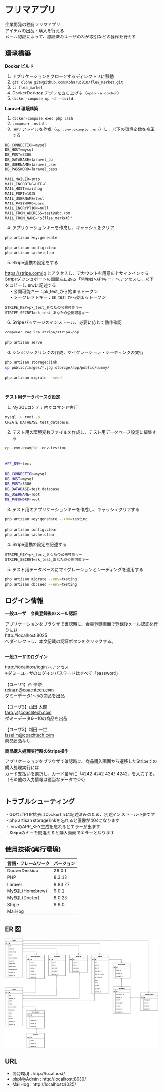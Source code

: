 # フリマアプリ

企業開発の独自フリマアプリ  
アイテムの出品・購入を行える  
メール認証によって、認証済みユーザのみが取引などの操作を行える

## 環境構築

**Docker ビルド**

1. アプリケーションをクローンするディレクトリに移動
2. `git clone git@github.com:Koharu5810/flea_market.git`
3. `cd flea_market`
4. DockerDesktop アプリを立ち上げる（`open -a docker`）
5. `docker-compose up -d --build`

**Laravel 環境構築**

1. `docker-compose exec php bash`
2. `composer install`
3. .env ファイルを作成（`cp .env.example .env`）し、以下の環境変数を修正する

```text
DB_CONNECTION=mysql
DB_HOST=mysql
DB_PORT=3306
DB_DATABASE=laravel_db
DB_USERNAME=laravel_user
DB_PASSWORD=laravel_pass

MAIL_MAILER=smtp
MAIL_ENCODING=UTF-8
MAIL_HOST=mailhog
MAIL_PORT=1025
MAIL_USERNAME=test
MAIL_PASSWORD=pass
MAIL_ENCRYPTION=null
MAIL_FROM_ADDRESS=test@abc.com
MAIL_FROM_NAME="${flea_market}"
```

4. アプリケーションキーを作成し、キャッシュをクリア

```bash
php artisan key:generate

php artisan config:clear
php artisan cache:clear
```

5. Stripe連携の設定をする

https://stripe.com/jp にアクセスし、アカウントを用意の上サインインする  
Stripeダッシュボードの画面左にある「開発者>APIキー」へアクセスし、以下をコピーし.envに記述する  
　・公開可能キー：pk_test_から始まるトークン  
　・シークレットキー：sk_test_から始まるトークン  

```text
STRIPE_KEY=pk_test_あなたの公開可能キー
STRIPE_SECRET=sk_test_あなたの公開可能キー
```

6. Stripeパッケージのインストール、必要に応じて動作確認

``` bash
composer require stripe/stripe-php

php artisan serve
```

6. シンボリックリンクの作成、マイグレーション・シーディングの実行

```bash
php artisan storage:link
cp public/images/*.jpg storage/app/public/dummy/

php artisan migrate --seed
```
<br>

**テスト用データベースの設定**

1. MySQLコンテナ内でコマンド実行

``` bash
mysql -u root -p
CREATE DATABASE test_database;
```

2. テスト用の環境変数ファイルを作成し、テスト用データベース設定に編集する

``` bash
cp .env.example .env.testing


APP_ENV=test

DB_CONNECTION=mysql
DB_HOST=mysql
DB_PORT=3306
DB_DATABASE=test_database
DB_USERNAME=root
DB_PASSWORD=root
```

3. テスト用のアプリケーションキーを作成し、キャッシュクリアする

``` bash
php artisan key:generate --env=testing

php artisan config:clear
php artisan cache:clear
```

4. Stripe連携の設定を記述する

```text
STRIPE_KEY=pk_test_あなたの公開可能キー
STRIPE_SECRET=sk_test_あなたの公開可能キー
```

5. テスト用データベースにマイグレーションとシーディングを適用する

``` bash
php artisan migrate --env=testing
php artisan db:seed --env=testing
```


## ログイン情報

**一般ユーザ　会員登録後のメール認証**

アプリケーションをブラウザで確認時に、会員登録画面で登録後メール認証を行うには  
http://localhost:8025  
へダイレクトし、本文記載の認証ボタンをクリックする。
<br><br>

**一般ユーザのログイン**

http://localhost/login へアクセス  
※ダミーユーザのログインパスワードはすべて「password」  
<br>
【ユーザ1】西 怜奈  
reina.n@coachtech.com  
ダミーデータ1〜5の商品を出品  
<br>
【ユーザ2】山田 太郎  
taro.y@coachtech.com  
ダミーデータ6〜10の商品を出品  
<br>
【ユーザ3】増田 一世  
issei.m@coachtech.com  
商品出品なし  


**商品購入処理実行時のStripe操作**

アプリケーションをブラウザで確認時に、商品購入画面から遷移したStripeでの購入処理実行には  
カード支払いを選択し、カード番号に「4242 4242 4242 4242」を入力する。  
（その他の入力情報は適当なデータでOK）
<br><br>


## トラブルシューティング

・GDなどPHP拡張はDockerfileに記述済みのため、別途インストール不要です  
・php artisan storage:linkを忘れると画像が404になります  
・.envのAPP_KEY生成を忘れるとエラーが出ます  
・Stripeのキーを間違えると購入画面でエラーとなります  


## 使用技術(実行環境)

| 言語・フレームワーク | バージョン |
| :------------------- | :--------- |
| DockerDesktop        | 28.0.1     |
| PHP                  | 8.3.13     |
| Laravel              | 8.83.27    |
| MySQL(Homebrew)      | 9.0.1      |
| MySQL(Docker)        | 8.0.26     |
| Stripe               | 9.9.0      |
| MailHog              |            |

## ER 図

![alt](erd.png)

## URL

- 開発環境 : http://localhost/
- phpMyAdmin : http://localhost:8080/
- MailHog : http://localhost:8025/
